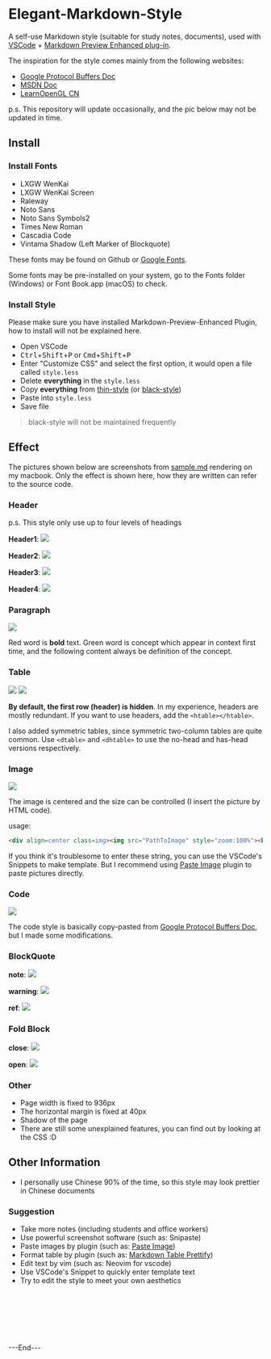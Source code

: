 # Elegant-Markdown-Style

A self-use Markdown style (suitable for study notes, documents), used with [VSCode](https://code.visualstudio.com/) + [Markdown Preview Enhanced plug-in](https://github.com/shd101wyy/markdown-preview-enhanced).

The inspiration for the style comes mainly from the following websites:
- [Google Protocol Buffers Doc](https://developers.google.com/protocol-buffers)
- [MSDN Doc](https://learn.microsoft.com/en-us/dotnet/api/system?view=net-7.0)
- [LearnOpenGL CN](https://learnopengl-cn.github.io/)

p.s. This repository will update occasionally, and the pic below may not be updated in time.



## Install

### Install Fonts
- LXGW WenKai
- LXGW WenKai Screen
- Raleway
- Noto Sans
- Noto Sans Symbols2
- Times New Roman
- Cascadia Code
- Vintama Shadow (Left Marker of Blockquote)

These fonts may be found on Github or [Google Fonts](https://fonts.google.com/).

Some fonts may be pre-installed on your system, go to the Fonts folder (Windows) or Font Book.app (macOS) to check.

### Install Style
Please make sure you have installed Markdown-Preview-Enhanced Plugin, how to install will not be explained here.

- Open VSCode
- <kbd>Ctrl</kbd>+<kbd>Shift</kbd>+<kbd>P</kbd> or <kbd>Cmd</kbd>+<kbd>Shift</kbd>+<kbd>P</kbd>
- Enter "Customize CSS" and select the first option, it would open a file called `style.less`
- Delete **everything** in the `style.less`
- Copy **everything** from [thin-style](src/Thin-Style.less) (or [black-style](src/Black-Style.less))
- Paste into `style.less`
- Save file

> black-style will not be maintained frequently



## Effect

The pictures shown below are screenshots from [sample.md](sample/sample.md) rendering on my macbook. Only the effect is shown here, how they are written can refer to the source code.

### Header

p.s. This style only use up to four levels of headings

**Header1**:
![](.Image/Snipaste_2023-02-09_20-15-45.png)

**Header2**:
![](.Image/Snipaste_2023-02-09_20-15-54.png)

**Header3**:
![](.Image/Snipaste_2023-02-09_20-16-00.png)

**Header4**:
![](.Image/Snipaste_2023-02-09_20-16-07.png)

### Paragraph
![](.Image/Snipaste_2023-02-09_20-17-13.png)

Red word is **bold** text. Green word is concept which appear in context first time, and the following content always be definition of the concept.

### Table
![](.Image/Snipaste_2023-02-09_20-20-28.png)
![](.Image/Snipaste_2023-02-09_20-20-43.png)

**By default, the first row (header) is hidden**. In my experience, headers are mostly redundant. If you want to use headers, add the `<htable></htable>`.

I also added symmetric tables, since symmetric two-column tables are quite common. Use `<dtable>` and `<dhtable>` to use the no-head and has-head versions respectively.

### Image
![](.Image/Snipaste_2023-02-09_20-19-57.png)

The image is centered and the size can be controlled (I insert the picture by HTML code).

usage:
```markdown
<div align=center class=img><img src="PathToImage" style="zoom:100%"><br></div>
```

If you think it's troublesome to enter these string, you can use the VSCode's Snippets to make template. But I recommend using [Paste Image](https://marketplace.visualstudio.com/items?itemName=mushan.vscode-paste-image&ssr=false#overview) plugin to paste pictures directly.

### Code
![](.Image/Snipaste_2023-02-09_20-20-36.png)

The code style is basically copy-pasted from [Google Protocol Buffers Doc](https://developers.google.com/protocol-buffers), but I made some modifications.

### BlockQuote
**note**:
![](.Image/Snipaste_2023-02-09_20-20-14.png)

**warning**:
![](.Image/Snipaste_2023-02-09_20-20-21.png)

**ref**:
![](.Image/2023-02-09-20-31-42.png)

### Fold Block
**close**:
![](.Image/Snipaste_2023-02-09_20-20-50.png)

**open**:
![](.Image/Snipaste_2023-02-09_20-20-57.png)


### Other
- Page width is fixed to 936px
- The horizontal margin is fixed at 40px
- Shadow of the page
- There are still some unexplained features, you can find out by looking at the CSS :D



## Other Information

- I personally use Chinese 90% of the time, so this style may look prettier in Chinese documents

### Suggestion
- Take more notes (including students and office workers)
- Use powerful screenshot software (such as: Snipaste)
- Paste images by plugin (such as: [Paste Image](https://marketplace.visualstudio.com/items?itemName=mushan.vscode-paste-image&ssr=false#overview))
- Format table by plugin (such as: [Markdown Table Prettify](https://marketplace.visualstudio.com/items?itemName=darkriszty.markdown-table-prettify&ssr=false#overview))
- Edit text by vim (such as: Neovim for vscode)
- Use VSCode's Snippet to quickly enter template text
- Try to edit the style to meet your own aesthetics







<br>
<br>
<br>
<br>
<br>
<br>
---End---
